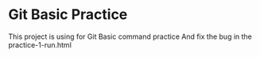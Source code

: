 # Git Basic Practice
This project is using for Git Basic command practice
And fix the bug in the practice-1-run.html
